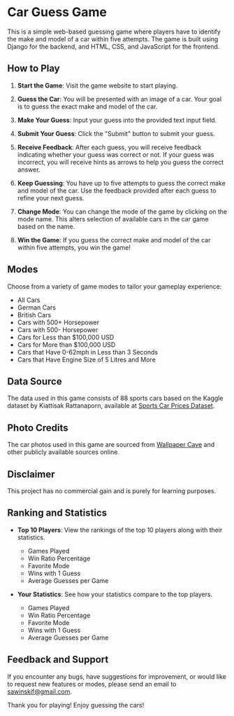 # Car Guess Game

This is a simple web-based guessing game where players have to identify the make and model of a car within five attempts. The game is built using Django for the backend, and HTML, CSS, and JavaScript for the frontend.

## How to Play

1. **Start the Game**: Visit the game website to start playing.
   
2. **Guess the Car**: You will be presented with an image of a car. Your goal is to guess the exact make and model of the car.

3. **Make Your Guess**: Input your guess into the provided text input field.

4. **Submit Your Guess**: Click the "Submit" button to submit your guess.

5. **Receive Feedback**: After each guess, you will receive feedback indicating whether your guess was correct or not. If your guess was incorrect, you will receive hints as arrows to help you guess the correct answer.

6. **Keep Guessing**: You have up to five attempts to guess the correct make and model of the car. Use the feedback provided after each guess to refine your next guess.

7. **Change Mode**: You can change the mode of the game by clicking on the mode name. This alters selection of available cars in the car game based on the name.

8. **Win the Game**: If you guess the correct make and model of the car within five attempts, you win the game!

## Modes

Choose from a variety of game modes to tailor your gameplay experience:
- All Cars
- German Cars
- British Cars
- Cars with 500+ Horsepower
- Cars with 500- Horsepower
- Cars for Less than $100,000 USD
- Cars for More than $100,000 USD
- Cars that Have 0-62mph in Less than 3 Seconds
- Cars that Have Engine Size of 5 Litres and More

## Data Source

The data used in this game consists of 88 sports cars based on the Kaggle dataset by Kiattisak Rattanaporn, available at [Sports Car Prices Dataset](https://www.kaggle.com/datasets/rkiattisak/sports-car-prices-dataset).

## Photo Credits

The car photos used in this game are sourced from [Wallpaper Cave](https://wallpapercave.com/) and other publicly available sources online.

## Disclaimer

This project has no commercial gain and is purely for learning purposes.

## Ranking and Statistics

- **Top 10 Players**: View the rankings of the top 10 players along with their statistics.
  - Games Played
  - Win Ratio Percentage
  - Favorite Mode
  - Wins with 1 Guess
  - Average Guesses per Game

- **Your Statistics**: See how your statistics compare to the top players.
  - Games Played
  - Win Ratio Percentage
  - Favorite Mode
  - Wins with 1 Guess
  - Average Guesses per Game

## Feedback and Support

If you encounter any bugs, have suggestions for improvement, or would like to request new features or modes, please send an email to [sawinskif@gmail.com](mailto:sawinskif@gmail.com).

Thank you for playing! Enjoy guessing the cars!